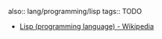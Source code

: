 also:: lang/programming/lisp
tags:: TODO

- [Lisp (programming language) - Wikipedia](https://en.wikipedia.org/wiki/Lisp_(programming_language))